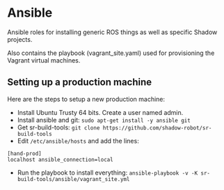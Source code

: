 # Ansible

Ansible roles for installing generic ROS things as well as specific Shadow projects.

Also contains the playbook (vagrant_site.yaml) used for provisioning the Vagrant virtual machines.

## Setting up a production machine
Here are the steps to setup a new production machine:
 - Install Ubuntu Trusty 64 bits. Create a user named admin.
 - Install ansible and git: `sudo apt-get install -y ansible git`
 - Get sr-build-tools: `git clone https://github.com/shadow-robot/sr-build-tools`
 - Edit `/etc/ansible/hosts` and add the lines: 
```
[hand-prod]
localhost ansible_connection=local
```
 - Run the playbook to install everything: `ansible-playbook -v -K sr-build-tools/ansible/vagrant_site.yml`
